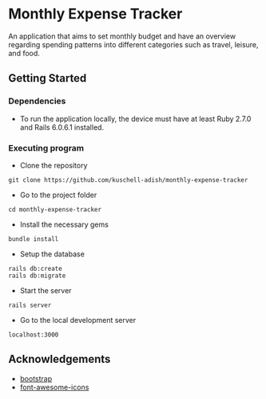 # Monthly Expense Tracker

An application that aims to set monthly budget and have an overview regarding spending patterns into different categories such as travel, leisure, and food. 

## Getting Started

### Dependencies

* To run the application locally, the device must have at least Ruby 2.7.0 and Rails 6.0.6.1 installed. 

### Executing program

* Clone the repository 
```
git clone https://github.com/kuschell-adish/monthly-expense-tracker
```
* Go to the project folder
```
cd monthly-expense-tracker
```
* Install the necessary gems
```
bundle install
```
* Setup the database
```
rails db:create
rails db:migrate
```
* Start the server 
```
rails server
```
* Go to the local development server
```
localhost:3000
```

## Acknowledgements
* [bootstrap](https://getbootstrap.com/docs/5.3/getting-started/introduction/)
* [font-awesome-icons](https://docs.fontawesome.com/web/setup/get-started)

